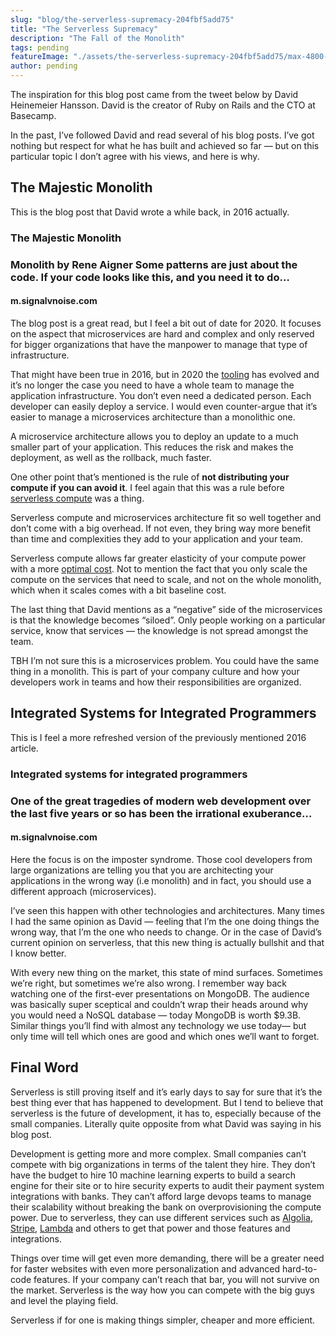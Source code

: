 ```yaml
---
slug: "blog/the-serverless-supremacy-204fbf5add75"
title: "The Serverless Supremacy"
description: "The Fall of the Monolith"
tags: pending
featureImage: "./assets/the-serverless-supremacy-204fbf5add75/max-4800-1wA9YNhv6PPLP36j8bYCFDw.png"
author: pending
---
```



The inspiration for this blog post came from the tweet below by David Heinemeier Hansson. David is the creator of Ruby on Rails and the CTO at Basecamp.

In the past, I’ve followed David and read several of his blog posts. I’ve got nothing but respect for what he has built and achieved so far — but on this particular topic I don’t agree with his views, and here is why.

## The Majestic Monolith

This is the blog post that David wrote a while back, in 2016 actually.

### The Majestic Monolith

### Monolith by Rene Aigner Some patterns are just about the code. If your code looks like this, and you need it to do…

#### m.signalvnoise.com

The blog post is a great read, but I feel a bit out of date for 2020. It focuses on the aspect that microservices are hard and complex and only reserved for bigger organizations that have the manpower to manage that type of infrastructure.

That might have been true in 2016, but in 2020 the [tooling](https://serverless.com/cli/) has evolved and it’s no longer the case you need to have a whole team to manage the application infrastructure. You don’t even need a dedicated person. Each developer can easily deploy a service. I would even counter-argue that it’s easier to manage a microservices architecture than a monolithic one.

A microservice architecture allows you to deploy an update to a much smaller part of your application. This reduces the risk and makes the deployment, as well as the rollback, much faster.

One other point that’s mentioned is the rule of **not distributing your compute if you can avoid it**. I feel again that this was a rule before [serverless compute](https://aws.amazon.com/lambda/) was a thing.

Serverless compute and microservices architecture fit so well together and don’t come with a big overhead. If not even, they bring way more benefit than time and complexities they add to your application and your team.

Serverless compute allows far greater elasticity of your compute power with a more [optimal cost](https://www.bbva.com/en/economics-of-serverless/). Not to mention the fact that you only scale the compute on the services that need to scale, and not on the whole monolith, which when it scales comes with a bit baseline cost.

The last thing that David mentions as a “negative” side of the microservices is that the knowledge becomes “siloed”. Only people working on a particular service, know that services — the knowledge is not spread amongst the team.

TBH I’m not sure this is a microservices problem. You could have the same thing in a monolith. This is part of your company culture and how your developers work in teams and how their responsibilities are organized.

## Integrated Systems for Integrated Programmers

This is I feel a more refreshed version of the previously mentioned 2016 article.

### Integrated systems for integrated programmers

### One of the great tragedies of modern web development over the last five years or so has been the irrational exuberance…

#### m.signalvnoise.com

Here the focus is on the imposter syndrome. Those cool developers from large organizations are telling you that you are architecting your applications in the wrong way (i.e monolith) and in fact, you should use a different approach (microservices).

I’ve seen this happen with other technologies and architectures. Many times I had the same opinion as David — feeling that I’m the one doing things the wrong way, that I’m the one who needs to change. Or in the case of David’s current opinion on serverless, that this new thing is actually bullshit and that I know better.

With every new thing on the market, this state of mind surfaces. Sometimes we’re right, but sometimes we’re also wrong. I remember way back watching one of the first-ever presentations on MongoDB. The audience was basically super sceptical and couldn’t wrap their heads around why you would need a NoSQL database — today MongoDB is worth $9.3B. Similar things you’ll find with almost any technology we use today— but only time will tell which ones are good and which ones we’ll want to forget.

## Final Word

Serverless is still proving itself and it’s early days to say for sure that it’s the best thing ever that has happened to development. But I tend to believe that serverless is the future of development, it has to, especially because of the small companies. Literally quite opposite from what David was saying in his blog post.

Development is getting more and more complex. Small companies can’t compete with big organizations in terms of the talent they hire. They don’t have the budget to hire 10 machine learning experts to build a search engine for their site or to hire security experts to audit their payment system integrations with banks. They can’t afford large devops teams to manage their scalability without breaking the bank on overprovisioning the compute power. Due to serverless, they can use different services such as [Algolia](https://www.algolia.com/), [Stripe](https://stripe.com/), [Lambda](https://aws.amazon.com/lambda/) and others to get that power and those features and integrations.

Things over time will get even more demanding, there will be a greater need for faster websites with even more personalization and advanced hard-to-code features. If your company can’t reach that bar, you will not survive on the market. Serverless is the way how you can compete with the big guys and level the playing field.

Serverless if for one is making things simpler, cheaper and more efficient.